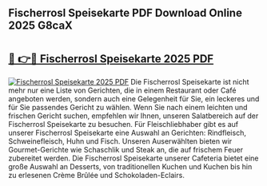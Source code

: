 ## Fischerrosl Speisekarte PDF Download Online 2025 G8caX

# <h2><a href="http://gcau8kn.nevu.top/?p=Fischerrosl+Speisekarte">🔗 👉🔴 Fischerrosl Speisekarte 2025 PDF</a></h2>

[![Fischerrosl Speisekarte 2025 PDF](https://i.imgur.com/dBaPXMq.png)](http://gcau8kn.nevu.top/?p=Fischerrosl+Speisekarte)
Die Fischerrosl Speisekarte ist nicht mehr nur eine Liste von Gerichten, die in einem Restaurant oder Café angeboten werden, sondern auch eine Gelegenheit für Sie, ein leckeres und für Sie passendes Gericht zu wählen. Wenn Sie nach einem leichten und frischen Gericht suchen, empfehlen wir Ihnen, unseren Salatbereich auf der Fischerrosl Speisekarte zu besuchen. Für Fleischliebhaber gibt es auf unserer Fischerrosl Speisekarte eine Auswahl an Gerichten: Rindfleisch, Schweinefleisch, Huhn und Fisch. Unseren Auserwählten bieten wir Gourmet-Gerichte wie Schaschlik und Steak an, die auf frischem Feuer zubereitet werden. Die Fischerrosl Speisekarte unserer Cafeteria bietet eine große Auswahl an Desserts, von traditionellen Kuchen und Kuchen bis hin zu erlesenen Crème Brûlée und Schokoladen-Eclairs.
